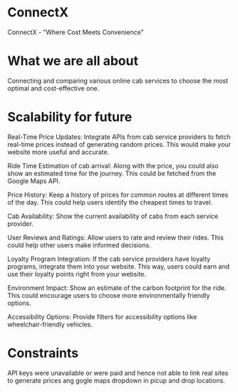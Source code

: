 # ConnectX
ConnectX - "Where Cost Meets Convenience"

# What we are all about

Connecting and comparing various online cab services to choose the most optimal and cost-effective one.

# Scalability for future

Real-Time Price Updates: Integrate APIs from cab service providers to fetch real-time prices instead of generating random prices. This would make your website more useful and accurate.

Ride Time Estimation of cab arrival: Along with the price, you could also show an estimated time for the journey. This could be fetched from the Google Maps API.

Price History: Keep a history of prices for common routes at different times of the day. This could help users identify the cheapest times to travel.

Cab Availability: Show the current availability of cabs from each service provider.

User Reviews and Ratings: Allow users to rate and review their rides. This could help other users make informed decisions.

Loyalty Program Integration: If the cab service providers have loyalty programs, integrate them into your website. This way, users could earn and use their loyalty points right from your website.

Environment Impact: Show an estimate of the carbon footprint for the ride. This could encourage users to choose more environmentally friendly options.

Accessibility Options: Provide filters for accessibility options like wheelchair-friendly vehicles.

# Constraints

API keys were unavailable or were paid and hence not able to link real sites to generate prices ang gogle maps dropdown in picup and drop locations.

